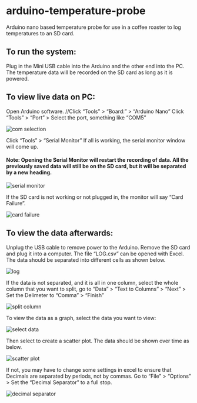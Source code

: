 # arduino-temperature-probe
Arduino nano based temperature probe for use in a coffee roaster to log temperatures to an SD card.



## To run the system:
Plug in the Mini USB cable into the Arduino and the other end into the PC. The temperature data will be recorded on the SD card as long as it is powered.

## To view live data on PC:
Open Arduino software.
//Click “Tools” > “Board:” > “Arduino Nano”
Click “Tools” > “Port” > Select the port, something like “COM5”


![com selection](https://user-images.githubusercontent.com/40296224/43776935-b1f6e1c2-9a51-11e8-823f-e9aa320ee2ae.png)



Click “Tools” > “Serial Monitor”
If all is working, the serial monitor window will come up.

#### Note: Opening the Serial Monitor will restart the recording of data. All the previously saved data will still be on the SD card, but it will be separated by a new heading.


![serial monitor](https://user-images.githubusercontent.com/40296224/43777167-4ca6e4a6-9a52-11e8-9c3f-5b978b586fff.png)

If the SD card is not working or not plugged in, the monitor will say “Card Failure”.

![card failure](https://user-images.githubusercontent.com/40296224/43777200-61a587e0-9a52-11e8-9ae7-23993202a16e.png)

## To view the data afterwards: 

Unplug the USB cable to remove power to the Arduino. Remove the SD card and plug it into a computer. The file “LOG.csv” can be opened with Excel. The data should be separated into different cells as shown below.

![log](https://user-images.githubusercontent.com/40296224/43777248-7934df28-9a52-11e8-83b7-43ee10a72711.png)



If the data is not separated, and it is all in one column, select the whole column that you want to split, go to “Data” > “Text to Columns” > “Next” > Set the Delimeter to “Comma” > “Finish”

![split column](https://user-images.githubusercontent.com/40296224/43777272-895cb538-9a52-11e8-8a4f-a46fd137f2b9.png)

To view the data as a graph, select the data you want to view:

![select data](https://user-images.githubusercontent.com/40296224/43777292-9b576e0e-9a52-11e8-8d93-902d17acd217.png)

Then select to create a scatter plot. The data should be shown over time as below.

![scatter plot](https://user-images.githubusercontent.com/40296224/43777315-aefe29e8-9a52-11e8-9c6e-9bed7b4449c9.png)


If not, you may have to change some settings in excel to ensure that Decimals are separated by periods, not by commas.
Go to “File” > “Options” > Set the “Decimal Separator” to a full stop.

![decimal separator](https://user-images.githubusercontent.com/40296224/43777344-ce54d864-9a52-11e8-8d94-0385609819da.png)



